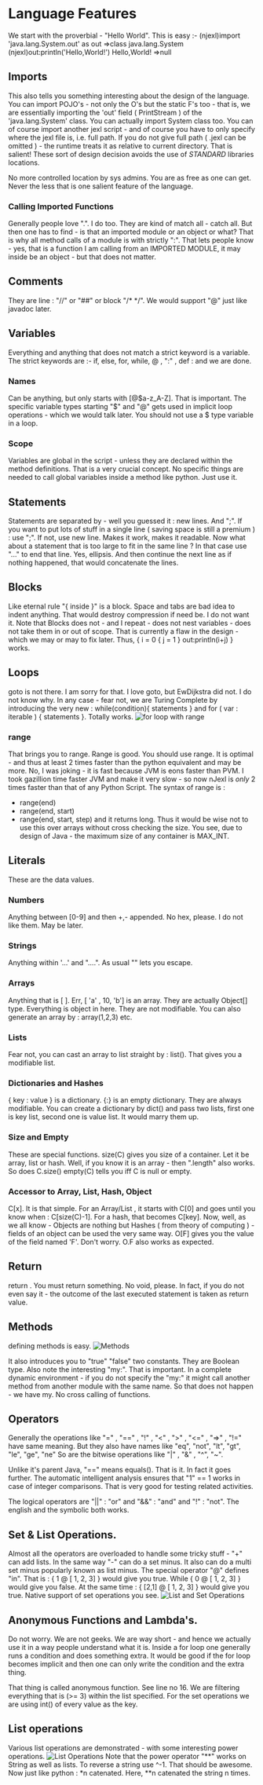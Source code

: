 # Language Features
We start with the proverbial - "Hello World".
This is easy :- 
      (njexl)import 'java.lang.System.out' as out
      =>class java.lang.System
      (njexl)out:println('Hello,World!')
      Hello,World!
      =>null



## Imports
This also tells you something interesting about the design of the language.
You can import POJO's - not only the O's but the static F's too - that is, we are essentially importing the 'out' field ( PrintStream ) of the 'java.lang.System' class. You can actually import System class too.
You can of course import another jexl script - and of course you have to only specify where the jexl file is,
i.e. full path. If you do not give full path ( .jexl can be omitted ) - the runtime treats it as relative to current directory. That is salient! These sort of design decision avoids the use of *STANDARD* libraries locations.

No more controlled location by sys admins. You are as free as one can get. 
Never the less that is one salient feature of the language.

### Calling Imported Functions  
Generally people love ".". I do too. They are kind of match all - catch all. But then one has to find - is that an imported module or an object or what? That is why all method calls of a module is with strictly ":".
That lets people know - yes, that is a function I am calling from an IMPORTED MODULE, it may inside be an object - but that does not matter.

## Comments 
They are line : "//" or "##" or block "/*  */".
We would support "@" just like javadoc later.

## Variables
Everything and anything that does not match a strict keyword is a variable.
The strict keywords are :- 
if, else, for, while, @ , ":" , def : and we are done.

### Names
Can be anything, but only starts with [@$a-z_A-Z]. That is important.
The specific variable types starting "$" and "@" gets used in implicit loop operations - which we would talk later.
You should not use a $ type variable in a loop.

### Scope
Variables are global in the script - unless they are declared within the method definitions.
That is a very crucial concept. No specific things are needed to call global variables inside a method like python.
Just use it.

## Statements 
Statements are separated by - well you guessed it : new lines. And ";". If you want to put lots of stuff in a single line ( saving space is still a premium ) : use ";". If not, use new line. Makes it work, makes it readable.
Now what about a statement that is too large to fit in the same line ? In that case use "..." to end that line. Yes, ellipsis. And then continue the next line as if nothing happened, that would concatenate the lines.

## Blocks
Like eternal rule "{ inside }" is a block. Space and tabs are bad idea to indent anything.
That would destroy compression if need be. I do not want it. Note that Blocks does not - and I repeat - does not nest variables - does not take them in or out of scope. That is currently a flaw in the design - which we may or may to fix later. Thus, { i = 0  {  j = 1 }  out:println(i+j) } works.

## Loops
goto is not there. I am sorry for that. I love goto, but EwDijkstra did not. I do not know why.
In any case - fear not, we are Turing Complete by introducing the very new : 
while(condition){ statements } and for ( var : iterable ) { statements }.
Totally works.
![for loop with range ](http://s17.postimg.org/gbchlvycv/Screen_Shot_2015_03_30_at_11_17_19_am.png)

### range
That brings you to range. Range is good. You should use range. It is optimal - and thus at least 2 times faster than the python equivalent and may be more. No, I was joking - it is fast because JVM is eons faster than PVM.
I took gazillion time faster JVM and make it very slow - so now nJexl is *only* 2 times faster than that of any Python Script. The syntax of range is  : 
 * range(end)
 * range(end, start)
 * range(end, start, step)
and it returns long. Thus it would be wise not to use this over arrays without cross checking the size. 
You see, due to design of Java - the maximum size of any container is MAX_INT.

## Literals
These are the data values. 
### Numbers 
Anything between [0-9] and then +,- appended. No hex, please. I do not like them. May be later.
### Strings
Anything within '...' and "....". As usual "\" lets you escape.

### Arrays
Anything that is [ ]. Err, [ 'a' , 10, 'b'] is an array. They are actually Object[] type.
Everything is object in here. They are not modifiable. You can also generate an array by : array(1,2,3) etc. 

### Lists
Fear not, you can cast an array to list straight by : list(). That gives you a modifiable list.

### Dictionaries and Hashes
{  key : value } is a dictionary. {:} is an empty dictionary.
They are always modifiable. You can create a dictionary by dict() and pass two lists, first one is key list, 
second one is value list. It would marry them up.

### Size and Empty
These are special functions.
size(C) gives you size of a container. Let it be array, list or hash.
Well, if you know it is an array - then ".length" also works.
So does C.size()
empty(C) tells you iff  C is null or empty.

### Accessor to Array, List, Hash, Object
C[x].
It is that simple. For an Array/List , it starts with C[0] and goes until you know when : C[size(C)-1].
For a hash, that becomes C[key]. 
Now, well, as we all know - Objects are nothing but Hashes ( from theory of computing ) - fields of an object can be used the very same way.
O[F] gives you the value of the field named 'F'.
Don't worry. O.F also works as expected.

## Return
return <expression>.
You must return something. No void, please. 
In fact, if you do not even say it - the outcome of the last executed statement is taken as return value.

## Methods 
defining methods is easy.
![Methods](http://s17.postimg.org/fzzmmv7an/Screen_Shot_2015_03_30_at_11_37_35_am.png)

It also introduces you to "true" "false" two constants. They are Boolean type.
Also note the interesting "my:". That is important. In a complete dynamic environment - if you do not specify the "my:" it might call another method from another module with the same name. So that does not happen - we have my.
No cross calling of functions.

## Operators
Generally the operations like "=" , "==" , "!" ,  "<" , ">" , "<=" , "=>" , "!=" have same meaning.
But they also have names like       "eq", "not",  "lt", "gt", "le", "ge", "ne" 
So are the bitwise operations like "|" , "&" , "^", "~".

Unlike it's parent Java, "==" means equals(). That is it. In fact it goes further.
The automatic intelligent analysis ensures that "1" == 1 works in case of integer comparisons.
That is very good for testing related activities.

The logical operators are "||" : "or"  and "&&" : "and" and "!" : "not".
The english and the symbolic both works.

## Set & List Operations.
Almost all the operators are overloaded to handle some tricky stuff - "+" can add lists.
In the same way "-" can do a set minus. It also can do a multi set minus popularly known as list minus.
The special operator "@" defines "in". That is : {  1 @ [ 1, 2, 3]  } would give you true. 
While {  0 @ [ 1, 2, 3]  } would give you false. At the same time : {  [2,1]  @ [ 1, 2, 3]  } would give you true.
Native support of set operations you see.
![List and Set Operations](http://s14.postimg.org/h3xznkagx/Screen_Shot_2015_03_30_at_12_52_53_pm.png) 

## Anonymous Functions and Lambda's.
Do not worry. We are not geeks. We are way short - and hence we actually use it in a way people understand what it is. Inside a for loop one generally runs a condition and does something extra. It would be good if the for loop becomes implicit and then one can only write the condition and the extra thing.

That thing is called anonymous function.
See line no 16. We are filtering  everything that is (>= 3) within the list specified.
For the set operations we are using int() of every value as the key.
 

## List operations
Various list operations are demonstrated - with some interesting power operations.
![List Operations](http://s29.postimg.org/ym437tton/Screen_Shot_2015_03_30_at_3_40_17_pm.png)
Note that the power operator "**" works on String as well as lists.
To reverse a string use <string>^-1. That should be awesome.
Now just like python : <string>*n catenated. Here,  <string>**n catenated the string n times.


  